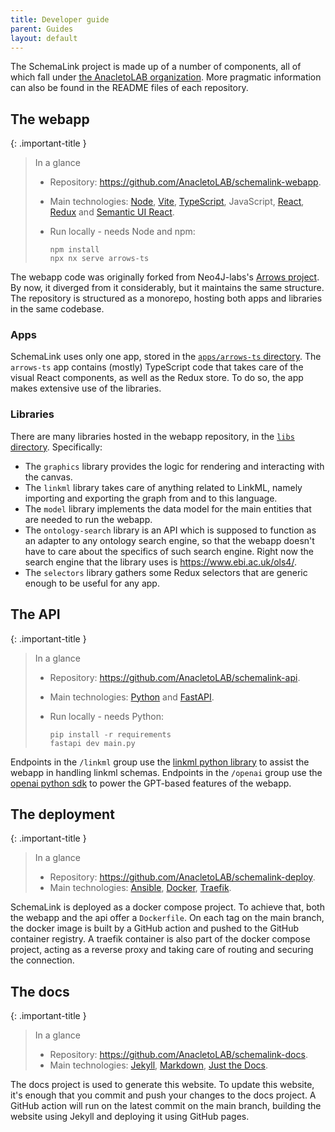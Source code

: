 ```yaml
---
title: Developer guide
parent: Guides
layout: default
---
```


The SchemaLink project is made up of a number of components, all of which fall
under [the AnacletoLAB organization](https://github.com/AnacletoLAB). More
pragmatic information can also be found in the README files of each repository.

## The webapp

{: .important-title }

> In a glance
>
> - Repository: <https://github.com/AnacletoLAB/schemalink-webapp>.
> - Main technologies: [Node](https://nodejs.org/docs/latest/api/),
>   [Vite](https://vite.dev/guide/),
>   [TypeScript](https://www.typescriptlang.org/docs/), JavaScript,
>   [React](https://react.dev/learn), [Redux](https://redux.js.org/usage/) and
>   [Semantic UI React](https://react.semantic-ui.com/).
> - Run locally - needs Node and npm:
>
>   ```shell
>   npm install
>   npx nx serve arrows-ts
>   ```

The webapp code was originally forked from Neo4J-labs's [Arrows
project](https://github.com/neo4j-labs/arrows.app). By now, it diverged from it
considerably, but it maintains the same structure. The repository is structured
as a monorepo, hosting both apps and libraries in the same codebase.

### Apps

SchemaLink uses only one app, stored in the [`apps/arrows-ts`
directory](https://github.com/AnacletoLAB/schemalink-webapp/tree/main/apps/arrows-ts).
The `arrows-ts` app contains (mostly) TypeScript code that takes care of the
visual React components, as well as the Redux store. To do so, the app makes
extensive use of the libraries.

### Libraries

There are many libraries hosted in the webapp repository, in the [`libs`
directory](https://github.com/AnacletoLAB/schemalink-webapp/tree/main/libs).
Specifically:

- The `graphics` library provides the logic for rendering and interacting with
  the canvas.
- The `linkml` library takes care of anything related to LinkML, namely
  importing and exporting the graph from and to this language.
- The `model` library implements the data model for the main entities that are
  needed to run the webapp.
- The `ontology-search` library is an API which is supposed to function as an
  adapter to any ontology search engine, so that the webapp doesn't have to care
  about the specifics of such search engine. Right now the search engine that
  the library uses is <https://www.ebi.ac.uk/ols4/>.
- The `selectors` library gathers some Redux selectors that are generic enough
  to be useful for any app.

## The API

{: .important-title }

> In a glance
>
> - Repository: <https://github.com/AnacletoLAB/schemalink-api>.
> - Main technologies: [Python](https://docs.python.org/3/) and
>   [FastAPI](https://fastapi.tiangolo.com/).
> - Run locally - needs Python:
>
>   ```shell
>   pip install -r requirements
>   fastapi dev main.py
>   ```

Endpoints in the `/linkml` group use the [linkml python
library](https://pypi.org/project/linkml/) to assist the webapp in handling
linkml schemas. Endpoints in the `/openai` group use the [openai python
sdk](https://pypi.org/project/openai/) to power the GPT-based features of the
webapp.

## The deployment

{: .important-title }

> In a glance
>
> - Repository: <https://github.com/AnacletoLAB/schemalink-deploy>.
> - Main technologies:
>   [Ansible](https://docs.ansible.com/ansible/latest/index.html),
>   [Docker](https://docs.docker.com/),
>   [Traefik](https://doc.traefik.io/traefik/).

SchemaLink is deployed as a docker compose project. To achieve that, both the
webapp and the api offer a `Dockerfile`. On each tag on the main branch, the
docker image is built by a GitHub action and pushed to the GitHub container
registry. A traefik container is also part of the docker compose project, acting
as a reverse proxy and taking care of routing and securing the connection.

## The docs

{: .important-title }

> In a glance
>
> - Repository: <https://github.com/AnacletoLAB/schemalink-docs>.
> - Main technologies: [Jekyll](https://jekyllrb.com/docs/),
>   [Markdown](https://www.markdownguide.org/), [Just the
>   Docs](https://just-the-docs.github.io/just-the-docs/).

The docs project is used to generate this website. To update this website, it's
enough that you commit and push your changes to the docs project. A GitHub
action will run on the latest commit on the main branch, building the website
using Jekyll and deploying it using GitHub pages.
